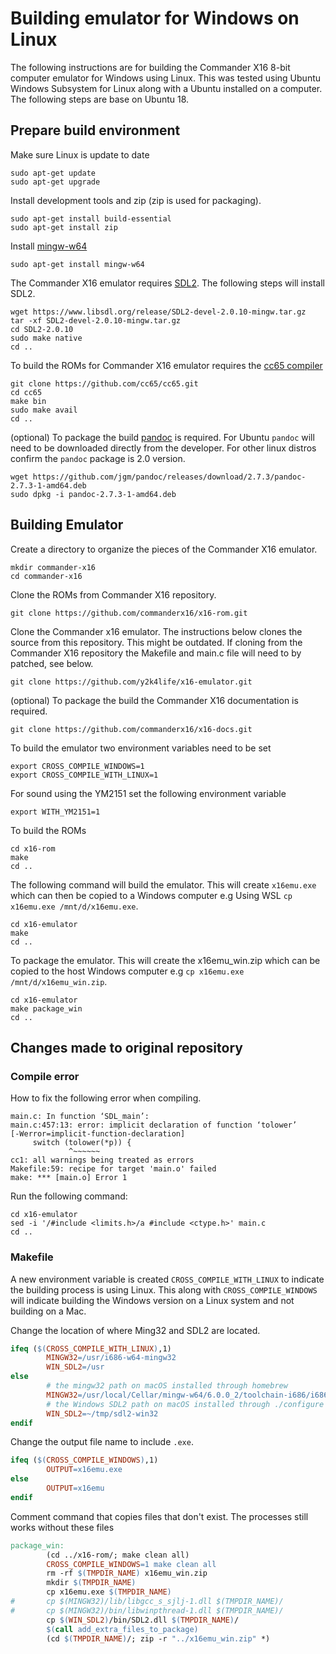 # Building emulator for Windows on Linux

The following instructions are for building the Commander X16 8-bit computer emulator for Windows using Linux. This was tested using Ubuntu Windows Subsystem for Linux along with a Ubuntu installed on a computer. The following steps are base on Ubuntu 18.

## Prepare build environment

Make sure Linux is update to date

``` shell
sudo apt-get update
sudo apt-get upgrade
```

Install development tools and zip (zip is used for packaging).

``` shell
sudo apt-get install build-essential
sudo apt-get install zip
```

Install [mingw-w64](http://mingw-w64.org/doku.php)

``` shell
sudo apt-get install mingw-w64
```

The Commander X16 emulator requires [SDL2](https://www.libsdl.org/). The following steps will install SDL2.

``` shell
wget https://www.libsdl.org/release/SDL2-devel-2.0.10-mingw.tar.gz
tar -xf SDL2-devel-2.0.10-mingw.tar.gz
cd SDL2-2.0.10
sudo make native
cd ..
```

To build the ROMs for Commander X16 emulator requires the [cc65 compiler](https://cc65.github.io/)

``` shell
git clone https://github.com/cc65/cc65.git
cd cc65
make bin
sudo make avail
cd ..
```

(optional) To package the build [pandoc](https://pandoc.org/) is required. For Ubuntu `pandoc` will need to be downloaded directly from the developer. For other linux distros confirm the `pandoc` package is 2.0 version.

``` shell
wget https://github.com/jgm/pandoc/releases/download/2.7.3/pandoc-2.7.3-1-amd64.deb
sudo dpkg -i pandoc-2.7.3-1-amd64.deb
```

## Building Emulator

Create a directory to organize the pieces of the Commander X16 emulator.

``` shell
mkdir commander-x16
cd commander-x16
```

Clone the ROMs from Commander X16 repository.

``` shell
git clone https://github.com/commanderx16/x16-rom.git
```

Clone the Commander x16 emulator. The instructions below clones the source from this repository. This might be outdated. If cloning from the Commander X16 repository the Makefile and main.c file will need to by patched, see below.

``` shell
git clone https://github.com/y2k4life/x16-emulator.git
```

(optional) To package the build the Commander X16 documentation is required.

``` shell
git clone https://github.com/commanderx16/x16-docs.git
```

To build the emulator two environment variables need to be set

``` shell
export CROSS_COMPILE_WINDOWS=1
export CROSS_COMPILE_WITH_LINUX=1
```

For sound using the YM2151 set the following environment variable

``` shell
export WITH_YM2151=1
```

To build the ROMs

``` shell
cd x16-rom
make
cd ..
```

The following command will build the emulator. This will create `x16emu.exe` which can then be copied to a Windows computer e.g Using WSL `cp x16emu.exe /mnt/d/x16emu.exe`.

``` shell
cd x16-emulator
make
cd ..
```

To package the emulator. This will create the x16emu_win.zip which can be copied to the host Windows computer e.g `cp x16emu.exe /mnt/d/x16emu_win.zip`.

``` shell
cd x16-emulator
make package_win
cd ..
```

## Changes made to original repository

### Compile error

How to fix the following error when compiling.

``` output
main.c: In function ‘SDL_main’:
main.c:457:13: error: implicit declaration of function ‘tolower’
[-Werror=implicit-function-declaration]
     switch (tolower(*p)) {
             ^~~~~~~
cc1: all warnings being treated as errors
Makefile:59: recipe for target 'main.o' failed
make: *** [main.o] Error 1
```

Run the following command:

``` shell
cd x16-emulator
sed -i '/#include <limits.h>/a #include <ctype.h>' main.c
cd ..
```

### Makefile

A new environment variable is created `CROSS_COMPILE_WITH_LINUX` to indicate the building process is using Linux. This along with `CROSS_COMPILE_WINDOWS` will indicate building the Windows version on a Linux system and not building on a Mac.

Change the location of where Ming32 and SDL2 are located.

``` Makefile
ifeq ($(CROSS_COMPILE_WITH_LINUX),1)
        MINGW32=/usr/i686-w64-mingw32
        WIN_SDL2=/usr
else
        # the mingw32 path on macOS installed through homebrew
        MINGW32=/usr/local/Cellar/mingw-w64/6.0.0_2/toolchain-i686/i686-w64-mingw32
        # the Windows SDL2 path on macOS installed through ./configure --prefix=... && make && make install
        WIN_SDL2=~/tmp/sdl2-win32
endif
```

Change the output file name to include `.exe`.

``` Makefile
ifeq ($(CROSS_COMPILE_WINDOWS),1)
        OUTPUT=x16emu.exe
else
        OUTPUT=x16emu
endif
```

Comment command that copies files that don't exist. The processes still works without these files

``` Makefile
package_win:
        (cd ../x16-rom/; make clean all)
        CROSS_COMPILE_WINDOWS=1 make clean all
        rm -rf $(TMPDIR_NAME) x16emu_win.zip
        mkdir $(TMPDIR_NAME)
        cp x16emu.exe $(TMPDIR_NAME)
#       cp $(MINGW32)/lib/libgcc_s_sjlj-1.dll $(TMPDIR_NAME)/
#       cp $(MINGW32)/bin/libwinpthread-1.dll $(TMPDIR_NAME)/
        cp $(WIN_SDL2)/bin/SDL2.dll $(TMPDIR_NAME)/
        $(call add_extra_files_to_package)
        (cd $(TMPDIR_NAME)/; zip -r "../x16emu_win.zip" *)
```
